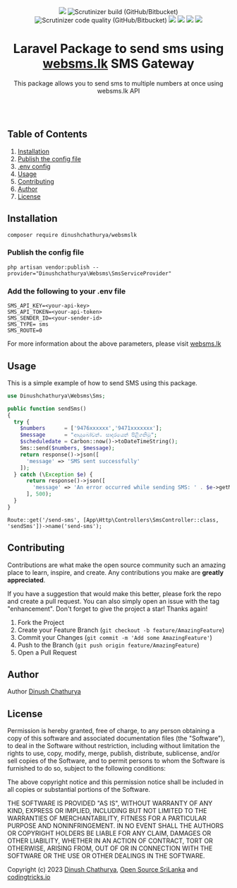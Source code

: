 <p align="center">
    <img src="https://img.shields.io/badge/version-1.0.0-blue">
    <img alt="Scrutinizer build (GitHub/Bitbucket)" src="https://img.shields.io/scrutinizer/build/g/dinushchathurya/websmslk/main">
    <img alt="Scrutinizer code quality (GitHub/Bitbucket)" src="https://scrutinizer-ci.com/g/dinushchathurya/websmslk/badges/quality-score.png?b=main">
    <img src="https://img.shields.io/badge/dependencies-up%20to%20date-orange">
    <img src="https://img.shields.io/badge/coverage-100%25-yellowgreen">
    <img src="https://img.shields.io/badge/rating-★★★★★-brightgreen">
    <img src="https://img.shields.io/badge/uptime-100%25-brightgreen">
</p>

<div>
  <h1 align="center">Laravel Package to send sms using <a href="https://websms.lk/">websms.lk</a> SMS Gateway </h1>
    <p align="center">
      This package allows you to send sms to multiple numbers at once using websms.lk  API
    </p>
    <br><br>
</div>

## Table of Contents
<ol>
    <li><a href="#installation">Installation</a></li>
    <li><a href="#config">Publish the config file</a></li>
    <li><a href="#env">.env config</a></li>
    <li><a href="#usage">Usage</a></li>
    <li><a href="#contributing">Contributing</a></li>
    <li><a href="#author">Author</a></li>
    <li><a href="#license">License</a></li>
</ol>

## Installation

```
composer require dinushchathurya/websmslk
```

### Publish the config file

```
php artisan vendor:publish --provider="Dinushchathurya\Websms\SmsServiceProvider"
```

### Add the following to your .env file

```env
SMS_API_KEY=<your-api-key>
SMS_API_TOKEN=<your-api-token>
SMS_SENDER_ID=<your-sender-id>
SMS_TYPE= sms
SMS_ROUTE=0
```

For more information about the above parameters, please visit [websms.lk](https://websms.lk/)

## Usage

This is a simple example of how to send SMS using this package.

```php
use Dinushchathurya\Websms\Sms;

public function sendSms()
{
  try {
    $numbers      = ['9476xxxxxx','9471xxxxxxx'];
    $message      = "ආයුබෝවන්. සාදරයෙන් පිළිගනිමු";
    $scheduledate = Carbon::now()->toDateTimeString();
    Sms::send($numbers, $message);                     
    return response()->json([
      'message' => 'SMS sent successfully'
    ]);  
  } catch (\Exception $e) {
      return response()->json([
        'message' => 'An error occurred while sending SMS: ' . $e->getMessage()
      ], 500);
  }
}
```

```
Route::get('/send-sms', [App\Http\Controllers\SmsController::class, 'sendSms'])->name('send-sms');
```

## Contributing

Contributions are what make the open source community such an amazing place to learn, inspire, and create. Any contributions you make are **greatly appreciated**.

If you have a suggestion that would make this better, please fork the repo and create a pull request. You can also simply open an issue with the tag "enhancement".
Don't forget to give the project a star! Thanks again!

1. Fork the Project
2. Create your Feature Branch (`git checkout -b feature/AmazingFeature`)
3. Commit your Changes (`git commit -m 'Add some AmazingFeature'`)
4. Push to the Branch (`git push origin feature/AmazingFeature`)
5. Open a Pull Request

## Author 

Author [Dinush Chathurya](https://dinushchathurya.github.io/)

## License

Permission is hereby granted, free of charge, to any person obtaining
a copy of this software and associated documentation files (the
"Software"), to deal in the Software without restriction, including
without limitation the rights to use, copy, modify, merge, publish,
distribute, sublicense, and/or sell copies of the Software, and to
permit persons to whom the Software is furnished to do so, subject to
the following conditions:

The above copyright notice and this permission notice shall be
included in all copies or substantial portions of the Software.

THE SOFTWARE IS PROVIDED "AS IS", WITHOUT WARRANTY OF ANY KIND,
EXPRESS OR IMPLIED, INCLUDING BUT NOT LIMITED TO THE WARRANTIES OF
MERCHANTABILITY, FITNESS FOR A PARTICULAR PURPOSE AND
NONINFRINGEMENT. IN NO EVENT SHALL THE AUTHORS OR COPYRIGHT HOLDERS BE
LIABLE FOR ANY CLAIM, DAMAGES OR OTHER LIABILITY, WHETHER IN AN ACTION
OF CONTRACT, TORT OR OTHERWISE, ARISING FROM, OUT OF OR IN CONNECTION
WITH THE SOFTWARE OR THE USE OR OTHER DEALINGS IN THE SOFTWARE.

Copyright (c) 2023 <a href="https://dinushchathurya.github.io/">Dinush Chathurya</a>, <a href="https://github.com/open-source-srilanka">Open Source SriLanka</a> and <a href="https://codingtricks.io/">codingtricks.io</a>

